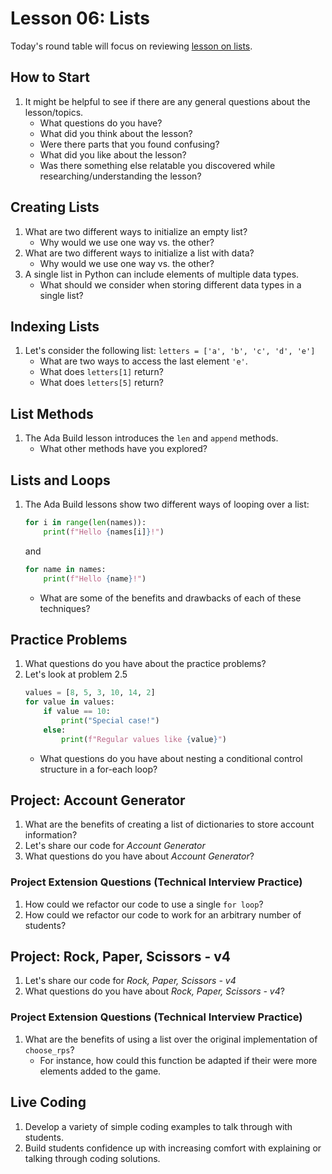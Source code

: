 # Lesson 06: Lists

Today's round table will focus on reviewing [lesson on lists](https://colab.research.google.com/drive/1TK9Enhh0mITZ1649l-r4_gzeg2B3eRRu?usp=sharing).

## How to Start

1. It might be helpful to see if there are any general questions about the lesson/topics.
    * What questions do you have?
    * What did you think about the lesson?
    * Were there parts that you found confusing?
    * What did you like about the lesson?
    * Was there something else relatable you discovered while researching/understanding the lesson?

## Creating Lists
1. What are two different ways to initialize an empty list?
    * Why would we use one way vs. the other?
1. What are two different ways to initialize a list with data?
    * Why would we use one way vs. the other?
1. A single list in Python can include elements of multiple data types.
    * What should we consider when storing different data types in a single list?

## Indexing Lists
1. Let's consider the following list: `letters = ['a', 'b', 'c', 'd', 'e']`
    * What are two ways to access the last element `'e'`.
    * What does `letters[1]` return?
    * What does `letters[5]` return?

## List Methods
1. The Ada Build lesson introduces the `len` and `append` methods.
    * What other methods have you explored?

## Lists and Loops
1. The Ada Build lessons show two different ways of looping over a list:
    ```python
    for i in range(len(names)):
        print(f"Hello {names[i]}!")
    ```
    and
    
    ```python
    for name in names:
        print(f"Hello {name}!")
    ```
    * What are some of the benefits and drawbacks of each of these techniques?

## Practice Problems
1. What questions do you have about the practice problems?
1. Let's look at problem 2.5
    ```python
    values = [8, 5, 3, 10, 14, 2]
    for value in values:
        if value == 10:
            print("Special case!")
        else:
            print(f"Regular values like {value}")
    ```
    * What questions do you have about nesting a conditional control structure in a for-each loop?

## Project: Account Generator
1. What are the benefits of creating a list of dictionaries to store account information?
1. Let's share our code for *Account Generator*
1. What questions do you have about *Account Generator*?

### Project Extension Questions (Technical Interview Practice)
1. How could we refactor our code to use a single `for loop`?
1. How could we refactor our code to work for an arbitrary number of students?

## Project: Rock, Paper, Scissors - v4
1. Let's share our code for *Rock, Paper, Scissors - v4*
1. What questions do you have about *Rock, Paper, Scissors - v4*?

### Project Extension Questions (Technical Interview Practice)
1. What are the benefits of using a list over the original implementation of `choose_rps`? 
    * For instance, how could this function be adapted if their were more elements added to the game.

## Live Coding

1. Develop a variety of simple coding examples to talk through with students. 
1. Build students confidence up with increasing comfort with explaining or talking through coding solutions.